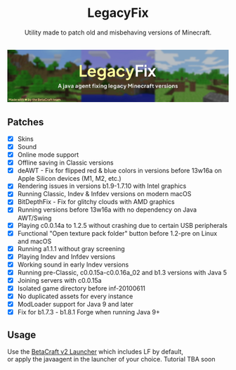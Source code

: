 <div align="center">
<h1>LegacyFix</h1>
<span>Utility made to patch old and misbehaving versions of Minecraft.</span>
</div>
<br>

![](/.github/img/banner.webp)

## Patches
- [x] Skins
- [x] Sound
- [x] Online mode support
- [x] Offline saving in Classic versions
- [x] deAWT - Fix for flipped red & blue colors in versions before 13w16a on Apple Silicon devices (M1, M2, etc.)
- [x] Rendering issues in versions b1.9-1.7.10 with Intel graphics
- [x] Running Classic, Indev & Infdev versions on modern macOS
- [x] BitDepthFix - Fix for glitchy clouds with AMD graphics
- [x] Running versions before 13w16a with no dependency on Java AWT/Swing
- [x] Playing c0.0.14a to 1.2.5 without crashing due to certain USB peripherals
- [x] Functional "Open texture pack folder" button before 1.2-pre on Linux and macOS
- [x] Running a1.1.1 without gray screening
- [x] Playing Indev and Infdev versions
- [x] Working sound in early Indev versions
- [x] Running pre-Classic, c0.0.15a-c0.0.16a_02 and b1.3 versions with Java 5
- [x] Joining servers with c0.0.15a
- [x] Isolated game directory before inf-20100611
- [x] No duplicated assets for every instance
- [x] ModLoader support for Java 9 and later
- [x] Fix for b1.7.3 - b1.8.1 Forge when running Java 9+

## Usage
Use the [BetaCraft v2 Launcher](https://github.com/betacraftuk/betacraft-launcher/tree/v2) which includes LF by default,<br>
or apply the javaagent in the launcher of your choice. Tutorial TBA soon

